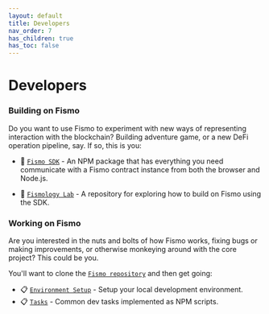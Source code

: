 ```yaml
---
layout: default
title: Developers
nav_order: 7
has_children: true
has_toc: false
---
```

# Developers
### Building on Fismo
Do you want to use Fismo to experiment with new ways of representing interaction with the blockchain? Building adventure game, or a new DeFi operation pipeline, say. If so, this is you:

* 💾 [`Fismo SDK`](sdk.md) - An NPM package that has everything you need communicate with a Fismo contract instance from both the browser and Node.js.

* 🧪 [`Fismology Lab`](https://github.com/cliffhall/Fismology) - A repository for exploring how to build on Fismo using the SDK.

### Working on Fismo
Are you interested in the nuts and bolts of how Fismo works, fixing bugs or making improvements, or otherwise monkeying around with the core project? This could be you.

You'll want to clone the [`Fismo repository`](https://github.com/cliffhall/Fismo) and then get going:

* 📋 [`Environment Setup`](setup.md) - Setup your local development environment.
* 📋 [`Tasks`](tasks.md) - Common dev tasks implemented as NPM scripts.